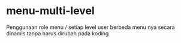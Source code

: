 # menu-multi-level
Penggunaan role menu / setiap level user berbeda menu nya secara dinamis tanpa harus dirubah pada koding
